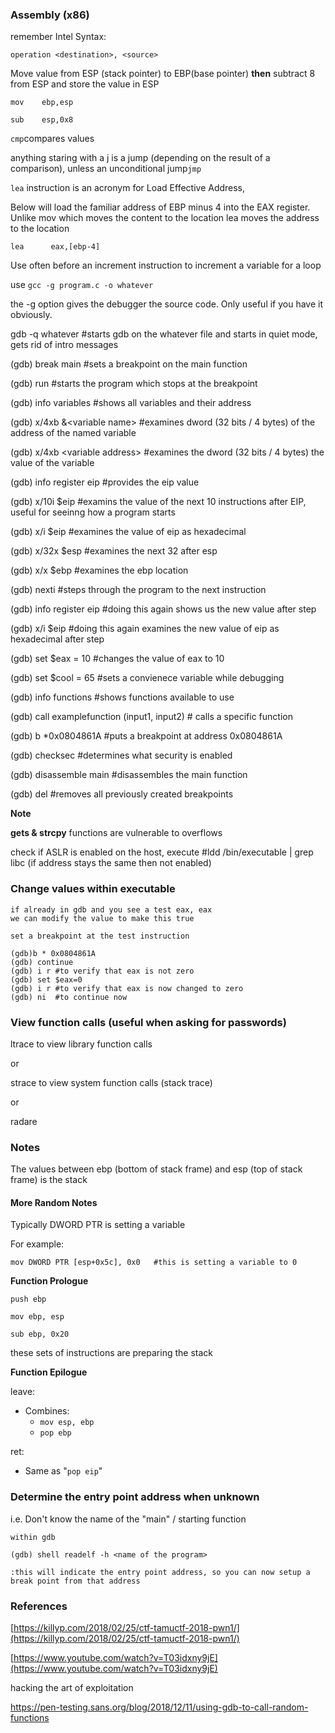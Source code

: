 ### Assembly \(x86\)

remember Intel Syntax:

`operation <destination>, <source>`

Move value from ESP \(stack pointer\) to EBP\(base pointer\) **then** subtract 8 from ESP and store the value in ESP

`mov    ebp,esp`

`sub    esp,0x8`

`cmp`compares values

anything staring with a j is a jump \(depending on the result of a comparison\), unless an unconditional jump`jmp`

`lea` instruction is an acronym for Load Effective Address,

Below will load the familiar address of EBP minus 4 into the EAX register. Unlike mov which moves the content to the location lea moves the address to the location

`lea      eax,[ebp-4]`

Use often before an increment instruction to increment a variable for a loop

use `gcc -g program.c -o whatever`

the -g option gives the debugger the source code. Only useful if you have it obviously.

gdb -q whatever        \#starts gdb on the whatever file and starts in quiet mode, gets rid of intro messages

\(gdb\) break main   \#sets a breakpoint on the main function

\(gdb\) run                \#starts the program which stops at the breakpoint

\(gdb\) info variables  \#shows all variables and their address

\(gdb\) x/4xb &&lt;variable name&gt;    \#examines dword \(32 bits / 4 bytes\) of the address of the named variable

\(gdb\) x/4xb &lt;variable address&gt;   \#examines the dword \(32 bits / 4 bytes\) the value of the variable

\(gdb\) info register eip    \#provides the eip value

\(gdb\) x/10i $eip      \#examins the value of the next 10 instructions after EIP, useful for seeinng how a program starts

\(gdb\) x/i $eip      \#examines the value of eip as hexadecimal

\(gdb\) x/32x $esp \#examines the next 32 after esp

\(gdb\) x/x $ebp   \#examines the ebp location

\(gdb\) nexti        \#steps through the program to the next instruction

\(gdb\) info register eip    \#doing this again shows us the new value after step

\(gdb\) x/i $eip      \#doing this again examines the new value of eip as hexadecimal after step

\(gdb\) set $eax = 10   \#changes the value of eax to 10

\(gdb\) set $cool = 65   \#sets a convienece variable while debugging

\(gdb\) info functions  \#shows functions available to use

\(gdb\) call examplefunction \(input1, input2\)  \# calls a specific function

\(gdb\) b \*0x0804861A   \#puts a breakpoint at address 0x0804861A

\(gdb\) checksec   \#determines what security is enabled

\(gdb\) disassemble main   \#disassembles the main function

\(gdb\) del    \#removes all previously created breakpoints

**Note**

**gets & strcpy** functions are vulnerable to overflows

check if ASLR is enabled on the host, execute \#ldd /bin/executable \| grep libc   \(if address stays the same then not enabled\)

### Change values within executable

```
if already in gdb and you see a test eax, eax 
we can modify the value to make this true

set a breakpoint at the test instruction

(gdb)b * 0x0804861A
(gdb) continue
(gdb) i r #to verify that eax is not zero
(gdb) set $eax=0
(gdb) i r #to verify that eax is now changed to zero
(gdb) ni  #to continue now
```

### View function calls \(useful when asking for passwords\)

ltrace to view library function calls

or

strace to view system function calls \(stack trace\)

or

radare

### Notes

The values between ebp \(bottom of stack frame\) and esp \(top of stack frame\) is the stack

#### **More Random Notes**

Typically DWORD PTR is setting a variable

For example:

```
mov DWORD PTR [esp+0x5c], 0x0   #this is setting a variable to 0
```

**Function Prologue**

`push ebp`

`mov ebp, esp`

`sub ebp, 0x20`

these sets of instructions are preparing the stack

**Function Epilogue**

leave:

* Combines:
  * `mov esp, ebp`
  * `pop ebp`

ret:

* Same as "`pop eip`"

### Determine the entry point address when unknown

i.e. Don't know the name of the "main" / starting function

```
within gdb

(gdb) shell readelf -h <name of the program>

:this will indicate the entry point address, so you can now setup a break point from that address
```

### References

[https://killyp.com/2018/02/25/ctf-tamuctf-2018-pwn1/](https://killyp.com/2018/02/25/ctf-tamuctf-2018-pwn1/)

[https://www.youtube.com/watch?v=T03idxny9jE](https://www.youtube.com/watch?v=T03idxny9jE)

hacking the art of exploitation

https://pen-testing.sans.org/blog/2018/12/11/using-gdb-to-call-random-functions



